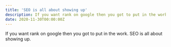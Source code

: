 ```yaml
---
title: 'SEO is all about showing up'
description: If you want rank on google then you got to put in the work. SEO is all about showing up.
date: 2020-11-30T00:00:00Z
---
```

If you want rank on google then you got to put in the work. SEO is all about showing up.
